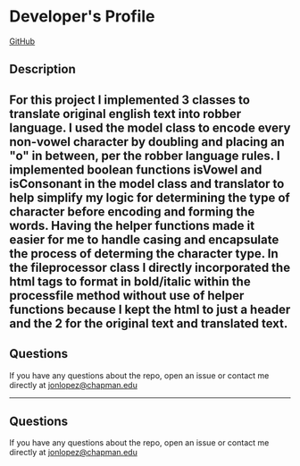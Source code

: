 
 
# Developer's Profile
[GitHub](https://github.com/jaylopez80/CPSC-350)

## Description 
  For this project I implemented 3 classes to translate original english text into robber language. I used the model class to encode every non-vowel 
character  by doubling and placing an "o" in between, per the robber language rules. I implemented boolean functions isVowel and isConsonant in the model
class and translator to help simplify my logic for determining the type of character before encoding and forming the words. Having the helper functions
made it easier for me to handle casing and encapsulate the process of determing the character type. In the fileprocessor class I directly 
incorporated the html tags to format in bold/italic within the processfile method without use of helper functions because I kept the html to just a
header and the 2 for the original text and translated text.
------------------

## Questions 
If you have any questions about the repo, open an issue or contact me directly
at jonlopez@chapman.edu 
        
------------------

## Questions 
If you have any questions about the repo, open an issue or contact me directly
at jonlopez@chapman.edu 
        
